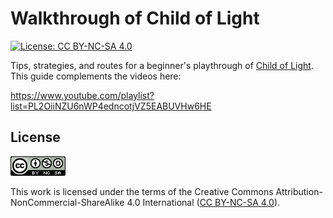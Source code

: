 # Walkthrough of Child of Light

[![License: CC BY-NC-SA 4.0](https://img.shields.io/badge/License-CC%20BY--NC--SA%204.0-blue.svg)](http://creativecommons.org/licenses/by-nc-sa/4.0/)

Tips, strategies, and routes for a beginner's playthrough of [Child of
Light][childLight]. This guide complements the videos here:

https://www.youtube.com/playlist?list=PL2OiiNZU6nWP4edncotjVZ5EABUVHw6HE

<!--=========================================================================-->

## License

![CC BY-NC-SA 4.0](assets/img/cc.png "CC BY-NC-SA 4.0")

This work is licensed under the terms of the Creative Commons
Attribution-NonCommercial-ShareAlike 4.0 International ([CC BY-NC-SA 4.0][cc]).

<!--=========================================================================-->

<!-- prettier-ignore-start -->
[cc]: https://creativecommons.org/licenses/by-nc-sa/4.0/legalcode
[childLight]: https://store.steampowered.com/app/256290/Child_of_Light/
<!-- prettier-ignore-end -->
